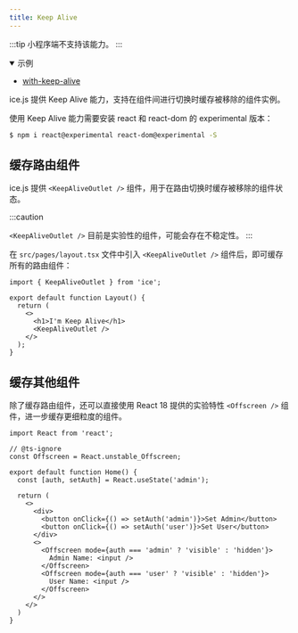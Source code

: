 ```yaml
---
title: Keep Alive
---
```


:::tip
小程序端不支持该能力。
:::

<details open>
  <summary>示例</summary>
  <ul>
    <li>
      <a href="https://github.com/ice-lab/ice-next/tree/master/examples/with-keep-alive" target="_blank" rel="noopener noreferrer">
        with-keep-alive
      </a>
    </li>
  </ul>
</details>

ice.js 提供 Keep Alive 能力，支持在组件间进行切换时缓存被移除的组件实例。

使用 Keep Alive 能力需要安装 react 和 react-dom 的 experimental 版本：

```bash
$ npm i react@experimental react-dom@experimental -S
```

## 缓存路由组件

ice.js 提供 `<KeepAliveOutlet />` 组件，用于在路由切换时缓存被移除的组件状态。

:::caution

`<KeepAliveOutlet />` 目前是实验性的组件，可能会存在不稳定性。
:::

在 `src/pages/layout.tsx` 文件中引入 `<KeepAliveOutlet />` 组件后，即可缓存所有的路由组件：

```tsx title="src/pages/layout.tsx"
import { KeepAliveOutlet } from 'ice';

export default function Layout() {
  return (
    <>
      <h1>I'm Keep Alive</h1>
      <KeepAliveOutlet />
    </>
  );
}
```

## 缓存其他组件

除了缓存路由组件，还可以直接使用 React 18 提供的实验特性 `<Offscreen />` 组件，进一步缓存更细粒度的组件。

```tsx
import React from 'react';

// @ts-ignore
const Offscreen = React.unstable_Offscreen;

export default function Home() {
  const [auth, setAuth] = React.useState('admin');

  return (
    <>
      <div>
        <button onClick={() => setAuth('admin')}>Set Admin</button>
        <button onClick={() => setAuth('user')}>Set User</button>
      </div>
      <>
        <Offscreen mode={auth === 'admin' ? 'visible' : 'hidden'}>
          Admin Name: <input />
        </Offscreen>
        <Offscreen mode={auth === 'user' ? 'visible' : 'hidden'}>
          User Name: <input />
        </Offscreen>
      </>
    </>
  )
}
```
